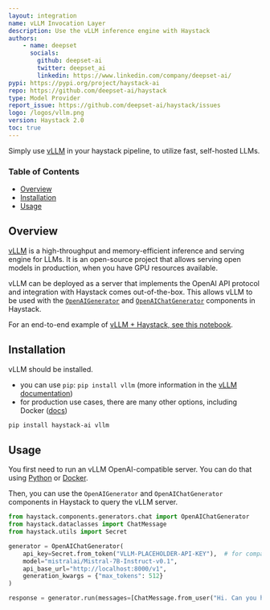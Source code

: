 ```yaml
---
layout: integration
name: vLLM Invocation Layer
description: Use the vLLM inference engine with Haystack
authors:
    - name: deepset
      socials:
        github: deepset-ai
        twitter: deepset_ai
        linkedin: https://www.linkedin.com/company/deepset-ai/
pypi: https://pypi.org/project/haystack-ai
repo: https://github.com/deepset-ai/haystack
type: Model Provider
report_issue: https://github.com/deepset-ai/haystack/issues
logo: /logos/vllm.png
version: Haystack 2.0
toc: true
---
```

Simply use [vLLM](https://github.com/vllm-project/vllm) in your haystack pipeline, to utilize fast, self-hosted LLMs. 

### Table of Contents

- [Overview](#overview)
- [Installation](#installation)
- [Usage](#usage)

## Overview

[vLLM](https://github.com/vllm-project/vllm) is a high-throughput and memory-efficient inference and serving engine for LLMs.
It is an open-source project that allows serving open models in production, when you have GPU resources available.

vLLM can be deployed as a server that implements the OpenAI API protocol and integration with Haystack comes out-of-the-box.
This allows vLLM to be used with the [`OpenAIGenerator`](https://docs.haystack.deepset.ai/docs/openaigenerator) and [`OpenAIChatGenerator`](https://docs.haystack.deepset.ai/docs/openaichatgenerator) components in Haystack.

For an end-to-end example of [vLLM + Haystack, see this notebook](https://colab.research.google.com/github/deepset-ai/haystack-cookbook/blob/main/notebooks/vllm_inference_engine.ipynb).


## Installation
vLLM should be installed.
- you can use `pip`: `pip install vllm` (more information in the [vLLM documentation](https://docs.vllm.ai/en/latest/getting_started/installation.html))
- for production use cases, there are many other options, including Docker ([docs](https://docs.vllm.ai/en/latest/serving/deploying_with_docker.html))
```bash
pip install haystack-ai vllm
```

## Usage
You first need to run an vLLM OpenAI-compatible server. You can do that using [Python](https://docs.vllm.ai/en/latest/getting_started/quickstart.html#openai-compatible-server) or [Docker](https://docs.vllm.ai/en/latest/serving/deploying_with_docker.html). 

Then, you can use the `OpenAIGenerator` and `OpenAIChatGenerator` components in Haystack to query the vLLM server.

```python
from haystack.components.generators.chat import OpenAIChatGenerator
from haystack.dataclasses import ChatMessage
from haystack.utils import Secret

generator = OpenAIChatGenerator(
    api_key=Secret.from_token("VLLM-PLACEHOLDER-API-KEY"),  # for compatibility with the OpenAI API, a placeholder api_key is needed
    model="mistralai/Mistral-7B-Instruct-v0.1",
    api_base_url="http://localhost:8000/v1",
    generation_kwargs = {"max_tokens": 512}
)

response = generator.run(messages=[ChatMessage.from_user("Hi. Can you help me plan my next trip to Italy?")])
```

